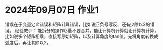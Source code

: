 # 2024年09月07日 作业1
错误在于变量定义错误和矩阵计算错误，比如说正负号写反、还有少除以2的错误。
经验教训：
能拆分的操作尽量不要合并，能让计算机计算就让计算机计算，比如说多个矩阵相乘，直接写原始矩阵，以及计算角度的tan值，先将角度转换成弧度后，再让其除以2。